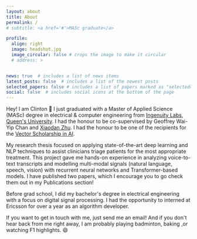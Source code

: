 ```yaml
---
layout: about
title: About
permalink: /
# subtitle: <a href='#'>MASc graduate</a>

profile:
  align: right
  image: headshot.jpg
  image_circular: false # crops the image to make it circular
  # address: >


news: true  # includes a list of news items
latest_posts: false  # includes a list of the newest posts
selected_papers: false # includes a list of papers marked as "selected={true}"
social: false  # includes social icons at the bottom of the page
---
```


Hey! I am Clinton :wave: I just graduated with a Master of Applied Science (MASc) degree in electrical & computer engineering from [Ingenuity Labs](https://ingenuitylabs.queensu.ca), [Queen's University](https://www.queensu.ca). I had the honour to be co-supervised by Geoffrey Wai-Yip Chan and [Xiaodan Zhu](http://www.xiaodanzhu.com). I had the honour to be one of the recipients for the [Vector Scholarship in AI](https://vectorinstitute.ai/programs/scholarship/).

My research thesis focused on applying state-of-the-art deep learning and NLP techniques to assist clinicians triage patients for the most appropriate treatment. This project gave me hands-on experience in analyzing voice-to-text transcripts and modelling multi-modal signals (natural language, speech, vision) with recurrent neural networks and Transformer-based models. I have published two papers, which I encourage you to go check them out in my Publications section!

Before grad school, I did my bachelor's degree in electrical engineering with a focus on digital signal processing. I had the opportunity to interned at Ericsson for over a year as an algorithm developer.

If you want to get in touch with me, just send me an email! And if you don't hear back from me right away, I am probably playing badminton, baking ,or watching F1 highlights. :smile:

<!-- Write your biography here. Tell the world about yourself. Link to your favorite [subreddit](http://reddit.com). You can put a picture in, too. The code is already in, just name your picture `prof_pic.jpg` and put it in the `img/` folder.

Put your address / P.O. box / other info right below your picture. You can also disable any of these elements by editing `profile` property of the YAML header of your `_pages/about.md`. Edit `_bibliography/papers.bib` and Jekyll will render your [publications page](/al-folio/publications/) automatically.

Link to your social media connections, too. This theme is set up to use [Font Awesome icons](http://fortawesome.github.io/Font-Awesome/) and [Academicons](https://jpswalsh.github.io/academicons/), like the ones below. Add your Facebook, Twitter, LinkedIn, Google Scholar, or just disable all of them. -->
